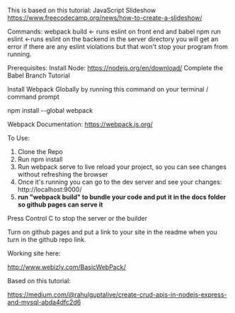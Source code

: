 This is based on this tutorial:
JavaScript Slideshow
https://www.freecodecamp.org/news/how-to-create-a-slideshow/

Commands:
webpack build <- runs eslint on front end and babel npm run eslint <-runs eslint on the backend in the server directory
you will get an error if there are any eslint violations but that won't stop your program from running.

Prerequisites:
Install Node:
https://nodejs.org/en/download/
Complete the Babel Branch Tutorial

Install Webpack Globally by running this command on your terminal / command prompt

npm install --global webpack

Webpack Documentation: https://webpack.js.org/

To Use:

1. Clone the Repo
2. Run npm install
3. Run webpack serve to live reload your project, so you can see changes without refreshing the browser
4. Once it's running you can go to the dev server and see your changes: http://localhost:9000/
5. **run "webpack build" to bundle your code and put it in the docs folder so github pages can serve it**

Press Control C to stop the server or the builder

Turn on github pages and put a link to your site in the readme when you turn in the github repo link.

Working site here:

http://www.webizly.com/BasicWebPack/

Based on this tutorial:

https://medium.com/@rahulguptalive/create-crud-apis-in-nodejs-express-and-mysql-abda4dfc2d6